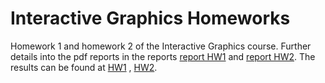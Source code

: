 # Interactive Graphics Homeworks
Homework 1 and homework 2 of the Interactive Graphics course. Further details into the pdf reports in the reports [report HW1](HW1/Report_Pietro_Manganelli_Conforti_1754825.pdf) and [report HW2](HW2/HW2report-1754825.pdf).
The results can be found at 
[HW1](https://pietromanganelliconforti.github.io/IG_HW/HW1/homework1.html) ,
[HW2](https://pietromanganelliconforti.github.io/IG_HW/HW2/Homework2.html).
